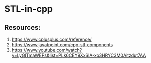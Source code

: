 # STL-in-cpp
## Resources:
1. https://www.cplusplus.com/reference/
2. https://www.javatpoint.com/cpp-stl-components
3. https://www.youtube.com/watch?v=LyGlTmaWEPs&list=PLk6CEY9XxSIA-xo3HRYC3M0Aitzdut7AA
